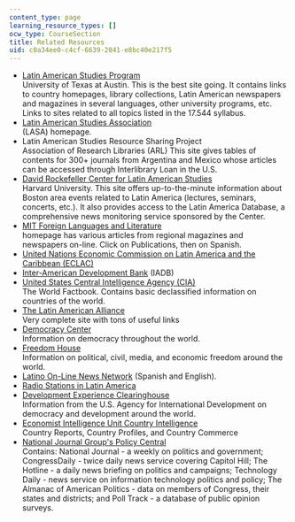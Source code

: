 ```yaml
---
content_type: page
learning_resource_types: []
ocw_type: CourseSection
title: Related Resources
uid: c0a34ee0-c4cf-6639-2041-e8bc40e217f5
---
```


*   [Latin American Studies Program](http://www.utexas.edu/cola/insts/llilas/)  
    University of Texas at Austin. This is the best site going. It contains links to country homepages, library collections, Latin American newspapers and magazines in several languages, other university programs, etc. Links to sites related to all topics listed in the 17.544 syllabus.
*   [Latin American Studies Association](http://lasa.international.pitt.edu/)  
    (LASA) homepage.
*   Latin American Studies Resource Sharing Project  
    Association of Research Libraries (ARL) This site gives tables of contents for 300+ journals from Argentina and Mexico whose articles can be accessed through Interlibrary Loan in the U.S.
*   [David Rockefeller Center for Latin American Studies](http://drclas.harvard.edu/)  
    Harvard University. This site offers up-to-the-minute information about Boston area events related to Latin America (lectures, seminars, concerts, etc.). It also provides access to the Latin America Database, a comprehensive news monitoring service sponsored by the Center.
*   [MIT Foreign Languages and Literature](http://web.mit.edu/fll/)  
    homepage has various articles from regional magazines and newspapers on-line. Click on Publications, then on Spanish.
*   [United Nations Economic Commission on Latin America and the Caribbean (ECLAC)](https://www.cepal.org/en)
*   [Inter-American Development Bank](http://www.iadb.org/) (IADB)
*   [United States Central Intelligence Agency (CIA)](https://www.cia.gov/library/publications/the-world-factbook/index.html)  
    The World Factbook. Contains basic declassified information on countries of the world.
*   [The Latin American Alliance](https://www.latinamera.org/#:~:text=Our%20MISSION,cultural%20experiences%20with%20non%2DLatinos.)  
    Very complete site with tons of useful links
*   [Democracy Center](http://www.democracyctr.org/)  
    Information on democracy throughout the world.
*   [Freedom House](http://www.freedomhouse.org/)  
    Information on political, civil, media, and economic freedom around the world.
*   [Latino On-Line News Network](http://ctlatinonews.com/) (Spanish and English).
*   [Radio Stations in Latin America](http://lanic.utexas.edu/la/region/radio/)
*   [Development Experience Clearinghouse](https://dec.usaid.gov/dec/home/Default.aspx)  
    Information from the U.S. Agency for International Development on democracy and development around the world.
*   [Economist Intelligence Unit Country Intelligence](http://libraries.mit.edu/get/eiu)  
    Country Reports, Country Profiles, and Country Commerce
*   [National Journal Group's Policy Central](https://clio.columbia.edu/databases/3020149)  
    Contains: National Journal - a weekly on politics and government; CongressDaily - twice daily news service covering Capitol Hill; The Hotline - a daily news briefing on politics and campaigns; Technology Daily - news service on information technology politics and policy; The Almanac of American Politics - data on members of Congress, their states and districts; and Poll Track - a database of public opinion surveys.